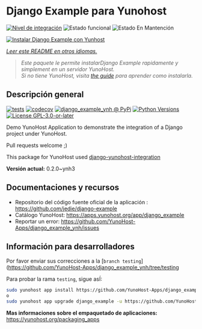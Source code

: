 <!--
Este archivo README esta generado automaticamente<https://github.com/YunoHost/apps/tree/master/tools/readme_generator>
No se debe editar a mano.
-->

# Django Example para Yunohost

[![Nivel de integración](https://dash.yunohost.org/integration/django_example.svg)](https://ci-apps.yunohost.org/ci/apps/django_example/) ![Estado funcional](https://ci-apps.yunohost.org/ci/badges/django_example.status.svg) ![Estado En Mantención](https://ci-apps.yunohost.org/ci/badges/django_example.maintain.svg)

[![Instalar Django Example con Yunhost](https://install-app.yunohost.org/install-with-yunohost.svg)](https://install-app.yunohost.org/?app=django_example)

*[Leer este README en otros idiomas.](./ALL_README.md)*

> *Este paquete le permite instalarDjango Example rapidamente y simplement en un servidor YunoHost.*  
> *Si no tiene YunoHost, visita [the guide](https://yunohost.org/install) para aprender como instalarla.*

## Descripción general

[![tests](https://github.com/YunoHost-Apps/django_example_ynh/actions/workflows/tests.yml/badge.svg?branch=main)](https://github.com/YunoHost-Apps/django_example_ynh/actions/workflows/tests.yml)
[![codecov](https://codecov.io/github/jedie/django_example_ynh/branch/main/graph/badge.svg)](https://app.codecov.io/github/jedie/django_example_ynh)
[![django_example_ynh @ PyPi](https://img.shields.io/pypi/v/django_example_ynh?label=django_example_ynh%20%40%20PyPi)](https://pypi.org/project/django_example_ynh/)
[![Python Versions](https://img.shields.io/pypi/pyversions/django_example_ynh)](https://github.com/YunoHost-Apps/django_example_ynh/blob/main/pyproject.toml)
[![License GPL-3.0-or-later](https://img.shields.io/pypi/l/django_example_ynh)](https://github.com/YunoHost-Apps/django_example_ynh/blob/main/LICENSE)

Demo YunoHost Application to demonstrate the integration of a Django project under YunoHost.

Pull requests welcome ;)

This package for YunoHost used [django-yunohost-integration](https://github.com/YunoHost-Apps/django_yunohost_integration)


**Versión actual:** 0.2.0~ynh3
## Documentaciones y recursos

- Repositorio del código fuente oficial de la aplicación : <https://github.com/jedie/django-example>
- Catálogo YunoHost: <https://apps.yunohost.org/app/django_example>
- Reportar un error: <https://github.com/YunoHost-Apps/django_example_ynh/issues>

## Información para desarrolladores

Por favor enviar sus correcciones a la [`branch testing`](https://github.com/YunoHost-Apps/django_example_ynh/tree/testing

Para probar la rama `testing`, sigue asÍ:

```bash
sudo yunohost app install https://github.com/YunoHost-Apps/django_example_ynh/tree/testing --debug
o
sudo yunohost app upgrade django_example -u https://github.com/YunoHost-Apps/django_example_ynh/tree/testing --debug
```

**Mas informaciones sobre el empaquetado de aplicaciones:** <https://yunohost.org/packaging_apps>
